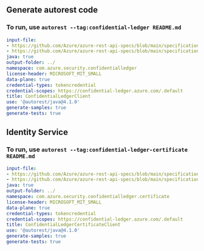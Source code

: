 ## Generate autorest code
### To run, use `autorest --tag:confidential-ledger README.md`

``` yaml $(tag) == 'confidential-ledger'
input-file: 
- https://github.com/Azure/azure-rest-api-specs/blob/main/specification/confidentialledger/data-plane/Microsoft.ConfidentialLedger/stable/2022-05-13/common.json
- https://github.com/Azure/azure-rest-api-specs/blob/main/specification/confidentialledger/data-plane/Microsoft.ConfidentialLedger/stable/2022-05-13/confidentialledger.json
java: true
output-folder: ../
namespace: com.azure.security.confidentialledger
license-header: MICROSOFT_MIT_SMALL
data-plane: true
credential-types: tokencredential
credential-scopes: https://confidential-ledger.azure.com/.default
title: ConfidentialLedgerClient
use: '@autorest/java@4.1.0'
generate-samples: true
generate-tests: true
```


## Identity Service
### To run, use `autorest --tag:confidential-ledger-certificate README.md`
``` yaml $(tag) == 'confidential-ledger-certificate'
input-file: 
- https://github.com/Azure/azure-rest-api-specs/blob/main/specification/confidentialledger/data-plane/Microsoft.ConfidentialLedger/stable/2022-05-13/common.json
- https://github.com/Azure/azure-rest-api-specs/blob/main/specification/confidentialledger/data-plane/Microsoft.ConfidentialLedger/stable/2022-05-13/identityservice.json
java: true
output-folder: ../
namespace: com.azure.security.confidentialledger.certificate
license-header: MICROSOFT_MIT_SMALL
data-plane: true
credential-types: tokencredential
credential-scopes: https://confidential-ledger.azure.com/.default
title: ConfidentialLedgerCertificateClient
use: '@autorest/java@4.1.0'
generate-samples: true
generate-tests: true
```
